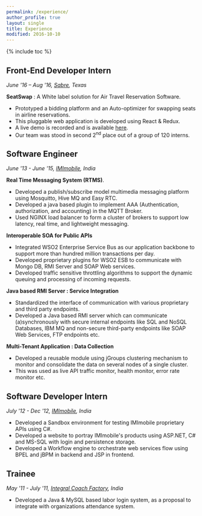 ```yaml
---
permalink: /experience/
author_profile: true
layout: single
title: Experience
modified: 2016-10-10
---
```


{% include toc %}

## Front-End Developer Intern
*June '16 – Aug '16, [Sabre](https://www.sabre.com/), Texas*

**SeatSwap**
: A White label solution for Air Travel Reservation Software.

- Prototyped a bidding platform and an Auto-optimizer for swapping seats in airline reservations.
- This pluggable web application is developed using React & Redux. 
- A live demo is recorded and is available [here](https://www.youtube.com/watch?v=Vwh_Ad4NuJ8).
- Our team was stood in second 2<sup>nd</sup> place out of a group of 120 interns.


## Software Engineer
*June '13 - June '15, [IMImobile](https://imimobile.com/), India*

**Real Time Messaging System (RTMS)**.

- Developed a publish/subscribe model multimedia messaging platform using Mosquitto, Hive MQ and Easy RTC.
- Developed a java based plugin to implement AAA (Authentication, authorization, and accounting) in the MQTT Broker.
- Used NGINX load balancer to form a cluster of brokers to support low latency, real time, and lightweight messaging.

**Interoperable SOA for Public APIs**

- Integrated WSO2 Enterprise Service Bus as our application backbone to support more than hundred million transactions per day.
- Developed proprietary plugins for WSO2 ESB to communicate with Mongo DB, RMI Server and SOAP Web services.
- Developed traffic sensitive throttling algorithms to support the dynamic queuing and processing of incoming requests.

**Java based RMI Server : Service Integration**

- Standardized the interface of communication with various proprietary and third party endpoints.
- Developed a Java based RMI server which can communicate (a)synchronously with secure internal endpoints like SQL and NoSQL Databases, IBM MQ and non-secure third-party endpoints like SOAP Web Services, FTP endpoints etc.

**Multi-Tenant Application : Data Collection**

- Developed a reusable module using jGroups clustering mechanism to monitor and consolidate the data on several nodes of a single cluster. 
- This was used as live API traffic monitor, health monitor, error rate monitor etc.

## Software Developer Intern
*July '12 - Dec '12, [IMImobile](https://imimobile.com/), India*

- Developed a Sandbox environment for testing IMImobile proprietary APIs using C#.
- Developed a website to portray IMImobile's products using ASP.NET, C# and MS-SQL with login and persistence storage.
- Developed a Workflow engine to orchestrate web services flow using BPEL and jBPM in backend and JSP in frontend.


## Trainee
*May '11 - July '11, [Integral Coach Factory](http://www.icf.indianrailways.gov.in/), India* 

- Developed a Java & MySQL based labor login system, as a proposal to integrate with organizations attendance system.
